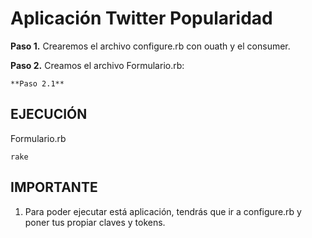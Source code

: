 Aplicación Twitter Popularidad
================================

**Paso 1.** Crearemos el archivo configure.rb con ouath y el consumer.

**Paso 2.** Creamos el archivo Formulario.rb:
	
	**Paso 2.1** 

## EJECUCIÓN ##

Formulario.rb
	
	rake

## IMPORTANTE ##

1. Para poder ejecutar está aplicación, tendrás que ir a configure.rb y poner tus propiar claves y tokens.


